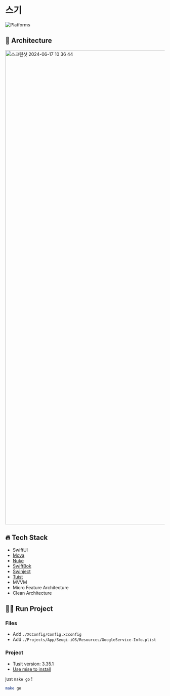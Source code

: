 # 스기
![Platforms](https://img.shields.io/badge/Platforms-iOS-red?style=flat-square)

## 🍰 Architecture
<img width="1499" alt="스크린샷 2024-06-17 10 36 44" src="https://github.com/apeun-gidaechi/seugi-ios/assets/128120228/66fc4110-a123-48b4-b870-a3ff7a10f9df">

## 🔥 Tech Stack
- SwiftUI
- [Moya](https://github.com/Moya/Moya)
- [Nuke](https://github.com/kean/Nuke)
- [SwiftBok](https://github.com/bestswlkh0310/swiftBok/)
- [Swinject](https://github.com/Swinject/Swinject)
- [Tuist](https://github.com/tuist/tuist)
- MVVM
- Micro Feature Architecture
- Clean Architecture

## 🏃‍♂️ Run Project

### Files
- Add `./XCConfig/Config.xcconfig`
- Add `./Projects/App/Seugi-iOS/Resources/GoogleService-Info.plist`

### Project
- Tusit version: 3.35.1
- [Use mise to install](https://docs.tuist.io/guide/introduction/installation)

just `make go` !
```bash
make go
```
